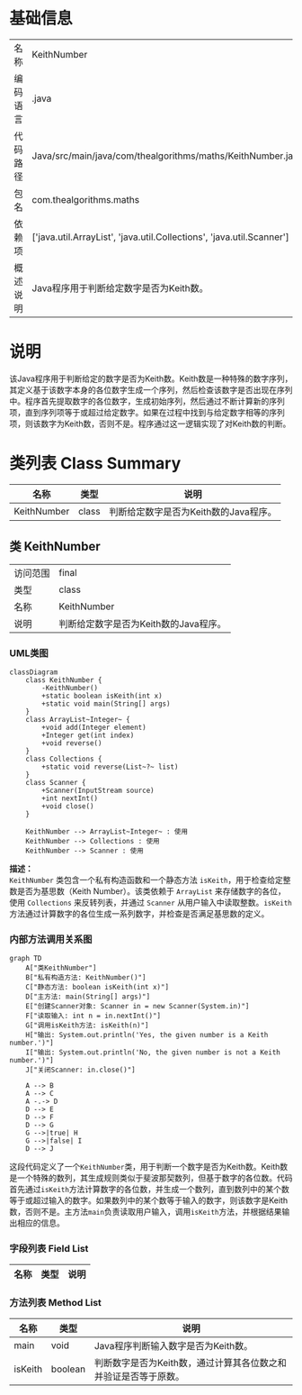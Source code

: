 # 基础信息

|      |      |
|------|------|
| 名称 | KeithNumber |
| 编码语言 | .java |
| 代码路径 | Java/src/main/java/com/thealgorithms/maths/KeithNumber.java |
| 包名 | com.thealgorithms.maths |
| 依赖项 | ['java.util.ArrayList', 'java.util.Collections', 'java.util.Scanner'] |
| 概述说明 | Java程序用于判断给定数字是否为Keith数。 |

# 说明

该Java程序用于判断给定的数字是否为Keith数。Keith数是一种特殊的数字序列，其定义基于该数字本身的各位数字生成一个序列，然后检查该数字是否出现在序列中。程序首先提取数字的各位数字，生成初始序列，然后通过不断计算新的序列项，直到序列项等于或超过给定数字。如果在过程中找到与给定数字相等的序列项，则该数字为Keith数，否则不是。程序通过这一逻辑实现了对Keith数的判断。

# 类列表 Class Summary

| 名称   | 类型  | 说明 |
|-------|------|-------------|
| KeithNumber | class | 判断给定数字是否为Keith数的Java程序。 |



## 类 KeithNumber

|      |      |
|------|------|
| 访问范围 | final |
| 类型 | class |
| 名称 | KeithNumber |
| 说明 | 判断给定数字是否为Keith数的Java程序。 |


### UML类图

```mermaid
classDiagram
    class KeithNumber {
        -KeithNumber()
        +static boolean isKeith(int x)
        +static void main(String[] args)
    }
    class ArrayList~Integer~ {
        +void add(Integer element)
        +Integer get(int index)
        +void reverse()
    }
    class Collections {
        +static void reverse(List~?~ list)
    }
    class Scanner {
        +Scanner(InputStream source)
        +int nextInt()
        +void close()
    }

    KeithNumber --> ArrayList~Integer~ : 使用
    KeithNumber --> Collections : 使用
    KeithNumber --> Scanner : 使用
```

**描述：**  
`KeithNumber` 类包含一个私有构造函数和一个静态方法 `isKeith`，用于检查给定整数是否为基思数（Keith Number）。该类依赖于 `ArrayList` 来存储数字的各位，使用 `Collections` 来反转列表，并通过 `Scanner` 从用户输入中读取整数。`isKeith` 方法通过计算数字的各位生成一系列数字，并检查是否满足基思数的定义。


### 内部方法调用关系图

```mermaid
graph TD
    A["类KeithNumber"]
    B["私有构造方法: KeithNumber()"]
    C["静态方法: boolean isKeith(int x)"]
    D["主方法: main(String[] args)"]
    E["创建Scanner对象: Scanner in = new Scanner(System.in)"]
    F["读取输入: int n = in.nextInt()"]
    G["调用isKeith方法: isKeith(n)"]
    H["输出: System.out.println('Yes, the given number is a Keith number.')"]
    I["输出: System.out.println('No, the given number is not a Keith number.')"]
    J["关闭Scanner: in.close()"]

    A --> B
    A --> C
    A -.-> D
    D --> E
    D --> F
    D --> G
    G -->|true| H
    G -->|false| I
    D --> J
```

这段代码定义了一个`KeithNumber`类，用于判断一个数字是否为Keith数。Keith数是一个特殊的数列，其生成规则类似于斐波那契数列，但基于数字的各位数。代码首先通过`isKeith`方法计算数字的各位数，并生成一个数列，直到数列中的某个数等于或超过输入的数字。如果数列中的某个数等于输入的数字，则该数字是Keith数，否则不是。主方法`main`负责读取用户输入，调用`isKeith`方法，并根据结果输出相应的信息。

### 字段列表 Field List

| 名称  | 类型  | 说明 |
|-------|-------|------|

### 方法列表 Method List

| 名称  | 类型  | 说明 |
|-------|-------|------|
| main | void | Java程序判断输入数字是否为Keith数。 |
| isKeith | boolean | 判断数字是否为Keith数，通过计算其各位数之和并验证是否等于原数。 |




